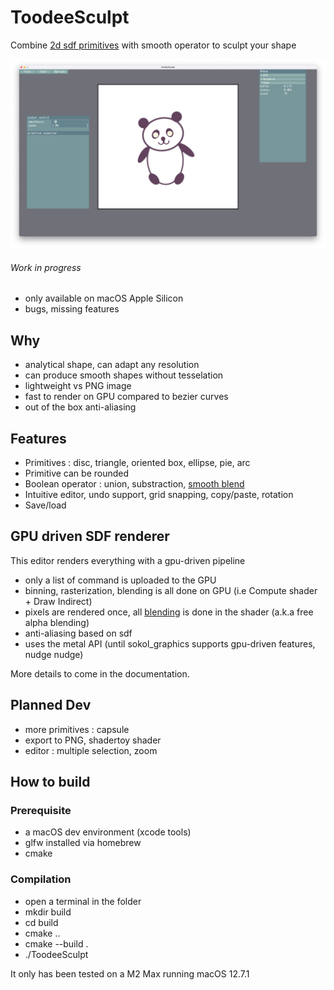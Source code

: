 # ToodeeSculpt

Combine [2d sdf primitives](https://iquilezles.org/articles/distfunctions2d/) with smooth operator to sculpt your shape

![2024-11 screenshot](/images/Screenshot%202024-12-12%20at%2021.27.20.png)

###### Work in progress
* only available on macOS Apple Silicon
* bugs, missing features

## Why
* analytical shape, can adapt any resolution
* can produce smooth shapes without tesselation
* lightweight vs PNG image
* fast to render on GPU compared to bezier curves
* out of the box anti-aliasing

## Features
* Primitives : disc, triangle, oriented box, ellipse, pie, arc
* Primitive can be rounded
* Boolean operator : union, substraction, [smooth blend](https://iquilezles.org/articles/smin/)
* Intuitive editor, undo support, grid snapping, copy/paste, rotation
* Save/load

## GPU driven SDF renderer

This editor renders everything with a gpu-driven pipeline
* only a list of command is uploaded to the GPU
* binning, rasterization, blending is all done on GPU (i.e Compute shader + Draw Indirect)
* pixels are rendered once, all [blending](https://developer.nvidia.com/gpugems/gpugems3/part-iv-image-effects/chapter-23-high-speed-screen-particles) is done in the shader (a.k.a free alpha blending)
* anti-aliasing based on sdf
* uses the metal API (until sokol_graphics supports gpu-driven features, nudge nudge)

More details to come in the documentation.

## Planned Dev

* more primitives : capsule
* export to PNG, shadertoy shader
* editor : multiple selection, zoom

## How to build
### Prerequisite
* a macOS dev environment (xcode tools)
* glfw installed via homebrew
* cmake
### Compilation
* open a terminal in the folder
* mkdir build
* cd build
* cmake ..
* cmake --build .
* ./ToodeeSculpt

It only has been tested on a M2 Max running macOS 12.7.1